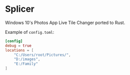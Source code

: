 # Splicer

Windows 10's Photos App Live Tile Changer ported to Rust.

Example of `config.toml`:
```toml
[config]
debug = true
locations = [
    "C:/Users/root/Pictures/",
    "D:/images",
    "E:/Family"
]
```

